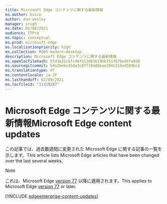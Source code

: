 ```yaml
---
title: Microsoft Edge コンテンツに関する最新情報
ms.author: kvice
author: dan-wesley
manager: srugh
ms.date: 02/08/2021
audience: ITPro
ms.topic: conceptual
ms.prod: microsoft-edge
ms.localizationpriority: high
ms.collection: M365-modern-desktop
description: Microsoft Edge コンテンツに関する最新情報
ms.openlocfilehash: 5fd3e31c6fc40fb13d63b19bb7517670e88fe9d8
ms.sourcegitcommit: b4a2bebc45da3c8fff8dd8eae194c2c8ed589bce
ms.translationtype: HT
ms.contentlocale: ja-JP
ms.lasthandoff: 02/09/2021
ms.locfileid: "11319247"
---
```

# <span data-ttu-id="5a23f-103">Microsoft Edge コンテンツに関する最新情報</span><span class="sxs-lookup"><span data-stu-id="5a23f-103">Microsoft Edge content updates</span></span>

<span data-ttu-id="5a23f-104">この記事では、過去数週間に変更された Microsoft Edge に関する記事の一覧を示します。</span><span class="sxs-lookup"><span data-stu-id="5a23f-104">This article lists Microsoft Edge articles that have been changed over the last several weeks.</span></span>


> [!NOTE]
> <span data-ttu-id="5a23f-105">これは、Microsoft Edge [version 77](https://support.microsoft.com/help/4027011/microsoft-edge-find-out-which-version-you-have?ocid=MicrosoftStore-EdgeVersion) 以降に適用されます。</span><span class="sxs-lookup"><span data-stu-id="5a23f-105">This applies to Microsoft Edge [version 77](https://support.microsoft.com/help/4027011/microsoft-edge-find-out-which-version-you-have?ocid=MicrosoftStore-EdgeVersion) or later.</span></span>

[!INCLUDE [edgeenterprise-content-updates](./includes/edgeenterprise-content-updates.md)]

